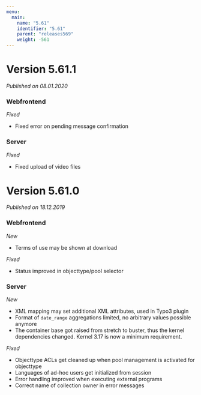 ```yaml
---
menu:
  main:
    name: "5.61"
    identifier: "5.61"
    parent: "releases569"
    weight: -561
---
```


# Version 5.61.1

*Published on 08.01.2020*

### Webfrontend

*Fixed*

* Fixed error on pending message confirmation

### Server

*Fixed*

* Fixed upload of video files

# Version 5.61.0

*Published on 18.12.2019*

### Webfrontend

*New*

* Terms of use may be shown at download

*Fixed*

* Status improved in objecttype/pool selector

### Server

*New*

* XML mapping may set additional XML attributes, used in Typo3 plugin
* Format of `date_range` aggregations limited, no arbitrary values possible anymore
* The container base got raised from stretch to buster, thus the kernel dependencies changed. Kernel 3.17 is now a minimum requirement.

*Fixed*

* Objecttype ACLs get cleaned up when pool management is activated for objecttype
* Languages of ad-hoc users get initialized from session
* Error handling improved when executing external programs
* Correct name of collection owner in error messages
